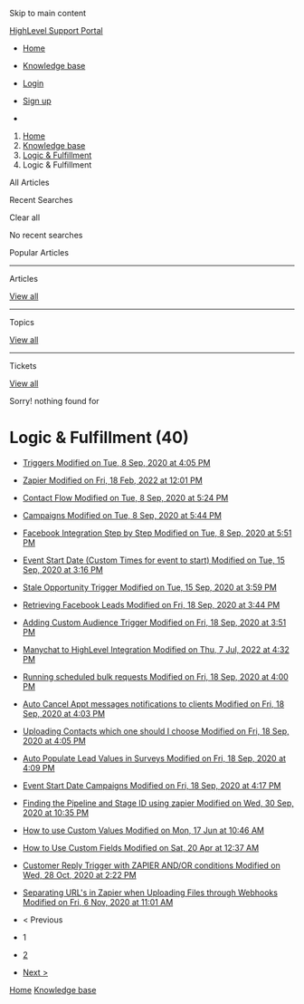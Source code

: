 Skip to main content

[ HighLevel Support Portal ](https://help.gohighlevel.com)

  * [ Home ](/support/home)
  * [ Knowledge base ](/support/solutions)

  * [Login](/support/login)
  * [Sign up](/support/signup)
  * 

  1. [Home](/support/home)
  2. [Knowledge base](/support/solutions)
  3. [Logic & Fulfillment](/support/solutions/48000452118)
  4. Logic & Fulfillment

All  Articles 

Recent Searches

Clear all

No recent searches

Popular Articles

* * *

Articles

[View all](/support/search/solutions)

* * *

Topics

[View all](/support/search/topics)

* * *

Tickets

[View all](/support/search/tickets)

Sorry! nothing found for   

# Logic & Fulfillment (40)

  * [ Triggers Modified on Tue, 8 Sep, 2020 at 4:05 PM  ](/support/solutions/articles/48001157620-triggers)
  * [ Zapier Modified on Fri, 18 Feb, 2022 at 12:01 PM  ](/support/solutions/articles/48001157622-zapier)
  * [ Contact Flow Modified on Tue, 8 Sep, 2020 at 5:24 PM  ](/support/solutions/articles/48001157626-contact-flow)
  * [ Campaigns Modified on Tue, 8 Sep, 2020 at 5:44 PM  ](/support/solutions/articles/48001157629-campaigns)
  * [ Facebook Integration Step by Step Modified on Tue, 8 Sep, 2020 at 5:51 PM  ](/support/solutions/articles/48001157632-facebook-integration-step-by-step)
  * [ Event Start Date (Custom Times for event to start) Modified on Tue, 15 Sep, 2020 at 3:16 PM  ](/support/solutions/articles/48001158481-event-start-date-custom-times-for-event-to-start-)
  * [ Stale Opportunity Trigger Modified on Tue, 15 Sep, 2020 at 3:59 PM  ](/support/solutions/articles/48001158482-stale-opportunity-trigger)
  * [ Retrieving Facebook Leads Modified on Fri, 18 Sep, 2020 at 3:44 PM  ](/support/solutions/articles/48001158871-retrieving-facebook-leads)
  * [ Adding Custom Audience Trigger Modified on Fri, 18 Sep, 2020 at 3:51 PM  ](/support/solutions/articles/48001158872-adding-custom-audience-trigger)
  * [ Manychat to HighLevel Integration Modified on Thu, 7 Jul, 2022 at 4:32 PM  ](/support/solutions/articles/48001158874-manychat-to-highlevel-integration)
  * [ Running scheduled bulk requests Modified on Fri, 18 Sep, 2020 at 4:00 PM  ](/support/solutions/articles/48001158876-running-scheduled-bulk-requests)
  * [ Auto Cancel Appt messages notifications to clients Modified on Fri, 18 Sep, 2020 at 4:03 PM  ](/support/solutions/articles/48001158878-auto-cancel-appt-messages-notifications-to-clients)
  * [ Uploading Contacts which one should I choose Modified on Fri, 18 Sep, 2020 at 4:05 PM  ](/support/solutions/articles/48001158879-uploading-contacts-which-one-should-i-choose)
  * [ Auto Populate Lead Values in Surveys Modified on Fri, 18 Sep, 2020 at 4:09 PM  ](/support/solutions/articles/48001158880-auto-populate-lead-values-in-surveys)
  * [ Event Start Date Campaigns Modified on Fri, 18 Sep, 2020 at 4:17 PM  ](/support/solutions/articles/48001158881-event-start-date-campaigns)
  * [ Finding the Pipeline and Stage ID using zapier Modified on Wed, 30 Sep, 2020 at 10:35 PM  ](/support/solutions/articles/48001160284-finding-the-pipeline-and-stage-id-using-zapier)
  * [ How to use Custom Values Modified on Mon, 17 Jun at 10:46 AM  ](/support/solutions/articles/48001161575-how-to-use-custom-values)
  * [ How to Use Custom Fields Modified on Sat, 20 Apr at 12:37 AM  ](/support/solutions/articles/48001161579-how-to-use-custom-fields)
  * [ Customer Reply Trigger with ZAPIER AND/OR conditions Modified on Wed, 28 Oct, 2020 at 2:22 PM  ](/support/solutions/articles/48001163411-customer-reply-trigger-with-zapier-and-or-conditions)
  * [ Separating URL's in Zapier when Uploading Files through Webhooks Modified on Fri, 6 Nov, 2020 at 11:01 AM  ](/support/solutions/articles/48001164567-separating-url-s-in-zapier-when-uploading-files-through-webhooks)

  * < Previous
  * 1
  * [2](/support/solutions/folders/48000673695/page/2)
  * [Next >](/support/solutions/folders/48000673695/page/2)

[Home](/support/home) [Knowledge base](/support/solutions)
